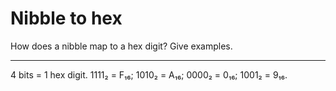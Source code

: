 # Nibble to hex

How does a nibble map to a hex digit? Give examples.

---

4 bits = 1 hex digit. 1111₂ = F₁₆; 1010₂ = A₁₆; 0000₂ = 0₁₆; 1001₂ = 9₁₆.